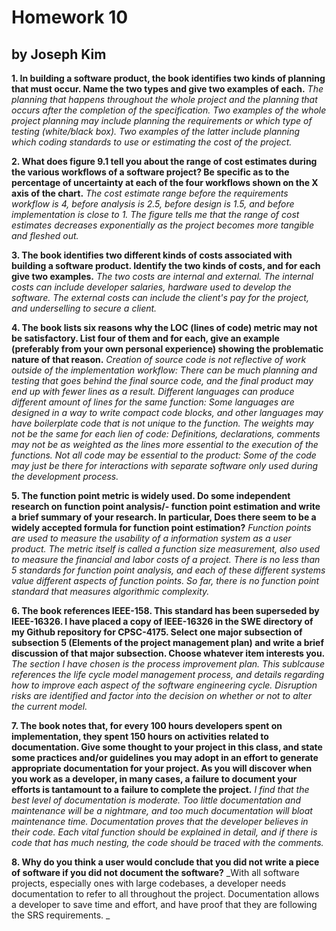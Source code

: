 # Homework 10
## by Joseph Kim

__1. In building a software product, the book identifies two kinds of planning that must occur. Name the
two types and give two examples of each.__
_The planning that happens throughout the whole project and the planning that occurs after the completion of the specification. Two examples of the whole project planning may include planning the requirements or which type of testing (white/black box). Two examples of the latter include planning which coding standards to use or estimating the cost of the project._

__2. What does figure 9.1 tell you about the range of cost estimates during the various workflows of a
software project? Be specific as to the percentage of uncertainty at each of the four workflows shown
on the X axis of the chart.__
_The cost estimate range before the requirements workflow is 4, before analysis is 2.5, before design is 1.5, and before implementation is close to 1. The figure tells me that the range of cost estimates decreases exponentially as the project becomes more tangible and fleshed out._

__3. The book identifies two different kinds of costs associated with building a software product. Identify
the two kinds of costs, and for each give two examples.__
_The two costs are internal and external. The internal costs can include developer salaries, hardware used to develop the software. The external costs can include the client's pay for the project, and underselling to secure a client._

__4. The book lists six reasons why the LOC (lines of code) metric may not be satisfactory. List four
of them and for each, give an example (preferably from your own personal experience) showing the
problematic nature of that reason.__
_Creation of source code is not reflective of work outside of the implementation workflow:
There can be much planning and testing that goes behind the final source code, and the final product may end up with fewer lines as a result.
Different languages can produce different amount of lines for the same function:
Some languages are designed in a way to write compact code blocks, and other languages may have boilerplate code that is not unique to the function. 
The weights may not be the same for each lien of code: Definitions, declarations, comments may not be as weighted as the lines more essential to the execution of the functions.
Not all code may be essential to the product: Some of the code may just be there for interactions with separate software only used during the development process._

__5. The function point metric is widely used. Do some independent research on function point analysis/-
function point estimation and write a brief summary of your research. In particular, Does there seem
to be a widely accepted formula for function point estimation?__
_Function points are used to measure the usability of a information system as a user product. The metric itself is called a function size measurement, also used to measure the financial and labor costs of a project. There is no less than 5 standards for function point analysis, and each of these different systems value different aspects of function points. So far, there is no function point standard that measures algorithmic complexity._

__6. The book references IEEE-158. This standard has been superseded by IEEE-16326. I have placed a
copy of IEEE-16326 in the SWE directory of my Github repository for CPSC-4175. Select one major
subsection of subsection 5 (Elements of the project management plan) and write a brief discussion of
that major subsection. Choose whatever item interests you.__
_The section I have chosen is the process improvement plan. This sublcause references the life cycle model management process, and details regarding how to improve each aspect of the software engineering cycle. Disruption risks are identified and factor into the decision on whether or not to alter the current model._

__7. The book notes that, for every 100 hours developers spent on implementation, they spent 150 hours on
activities related to documentation. Give some thought to your project in this class, and state some
practices and/or guidelines you may adopt in an effort to generate appropriate documentation for your
project. As you will discover when you work as a developer, in many cases, a failure to document your
efforts is tantamount to a failure to complete the project.__
_I find that the best level of documentation is moderate. Too little documentation and maintenance will be a nightmare, and too much documentation will bloat maintenance time. Documentation proves that the developer believes in their code. Each vital function should be explained in detail, and if there is code that has much nesting, the code should be traced with the comments._

__8. Why do you think a user would conclude that you did not write a piece of software if you did not
document the software?__
_With all software projects, especially ones with large codebases, a developer needs documentation to refer to all throughout the project. Documentation allows a developer to save time and effort, and have proof that they are following the SRS requirements.
_
